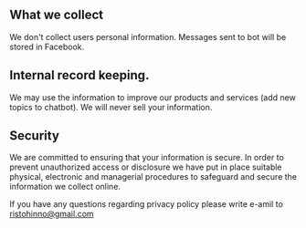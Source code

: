 ## What we collect 
We don't collect users personal information. Messages sent to bot will be stored in Facebook. 


## Internal record keeping.
We may use the information to improve our products and services (add new topics to chatbot).
We will never sell your information.

## Security 
We are committed to ensuring that your information is secure. In order to prevent unauthorized access or disclosure we have put in place suitable physical, electronic and managerial procedures to safeguard and secure the information we collect online.

If you have any questions regarding privacy policy please write e-amil to ristohinno@gmail.com
